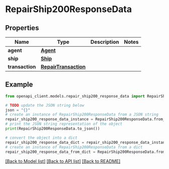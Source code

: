 # RepairShip200ResponseData


## Properties

Name | Type | Description | Notes
------------ | ------------- | ------------- | -------------
**agent** | [**Agent**](Agent.md) |  | 
**ship** | [**Ship**](Ship.md) |  | 
**transaction** | [**RepairTransaction**](RepairTransaction.md) |  | 

## Example

```python
from openapi_client.models.repair_ship200_response_data import RepairShip200ResponseData

# TODO update the JSON string below
json = "{}"
# create an instance of RepairShip200ResponseData from a JSON string
repair_ship200_response_data_instance = RepairShip200ResponseData.from_json(json)
# print the JSON string representation of the object
print(RepairShip200ResponseData.to_json())

# convert the object into a dict
repair_ship200_response_data_dict = repair_ship200_response_data_instance.to_dict()
# create an instance of RepairShip200ResponseData from a dict
repair_ship200_response_data_from_dict = RepairShip200ResponseData.from_dict(repair_ship200_response_data_dict)
```
[[Back to Model list]](../README.md#documentation-for-models) [[Back to API list]](../README.md#documentation-for-api-endpoints) [[Back to README]](../README.md)


